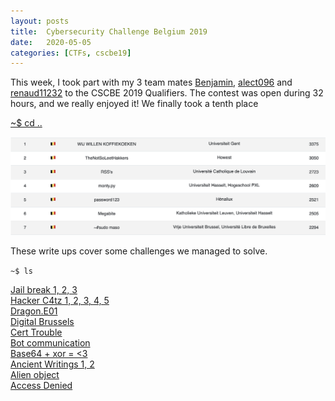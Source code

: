 ```yaml
---
layout: posts
title:  Cybersecurity Challenge Belgium 2019
date:   2020-05-05
categories: [CTFs, cscbe19]
---
```


This week, I took part with my 3 team mates [Benjamin](https://nicode.me), [alect096](https://alect096.github.io/) and [renaud11232](https://renaud11232.github.io/) to the CSCBE 2019 Qualifiers. The contest was open during 32 hours, and we really enjoyed it! We finally took a tenth place

[~$ cd ..](/ctf.html)


![scoreboard](/assets/res/CTFs/cscbe19/ranking.png)

These write ups cover some challenges we managed to solve.

`~$ ls`

[Jail break 1, 2, 3](jail_break.html)  
[Hacker C4tz 1, 2, 3, 4, 5](hacker_c4tz.html)  
[Dragon.E01](Dragon.E01.html)  
[Digital Brussels](digital_brussels.html)  
[Cert Trouble](cert_trouble.html)  
[Bot communication](bot_communication.html)  
[Base64  + xor = <3](base64_xor.html)  
[Ancient Writings 1, 2](ancient_writings.html)  
[Alien object](alien_object.html)  
[Access Denied](access_denied.html)  
